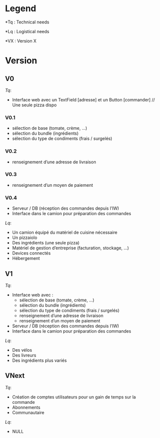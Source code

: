 # Legend

*Tq : Technical needs

*Lq : Logistical needs

*VX : Version X



#	Version

##	V0
_Tq_:

- Interface web avec un TextField [adresse] et un Button [commander] // Une seule pizza dispo

### V0.1

- sélection de base (tomate, crème, ...)
- sélection du bundle (ingrédients)
- sélection du type de condiments (frais / surgelés)

### V0.2
- renseignement d’une adresse de livraison

### V0.3
- renseignement d’un moyen de paiement

### V0.4
- Serveur / DB (réception des commandes depuis l’IW)
- Interface dans le camion pour préparation des commandes

_Lq_:
- Un camion équipé du matériel de cuisine nécessaire
- Un pizzaiolo
- Des ingrédients (une seule pizza)
- Matériel de gestion d’entreprise (facturation, stockage, …)
- Devices connectés
- Hébergement


##	V1
_Tq_:
- Interface web avec : 
  - sélection de base (tomate, crème, ...)
  - sélection du bundle (ingrédients)
  - sélection du type de condiments (frais / surgelés)
  - renseignement d’une adresse de livraison
  - renseignement d’un moyen de paiement
- Serveur / DB (réception des commandes depuis l’IW)
- Interface dans le camion pour préparation des commandes


_Lq_:
- Des vélos
- Des livreurs
- Des ingrédients plus variés


##	VNext
_Tq_: 
- Création de comptes utilisateurs pour un gain de temps sur la commande
- Abonnements
- Communautaire

_Lq_:
- NULL
